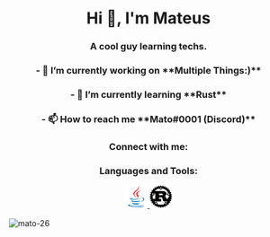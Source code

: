 <h1 align="center">Hi 👋, I'm Mateus</h1>
<h3 align="center">A cool guy learning techs.</h3>

<h3 align="center">- 🔭 I’m currently working on **Multiple Things:)**</h3>

<h3 align="center">- 🌱 I’m currently learning **Rust**</h3>

<h3 align="center">- 📫 How to reach me **Mato#0001 (Discord)**</h3>

<h3 align="center">Connect with me:</h3>
<p align="center">
</p>

<h3 align="center">Languages and Tools:</h3>
<p align="center"> <a href="https://www.java.com" target="_blank" rel="noreferrer"> <img src="https://raw.githubusercontent.com/devicons/devicon/master/icons/java/java-original.svg" alt="java" width="40" height="40"/> </a> <a href="https://www.rust-lang.org" target="_blank" rel="noreferrer"> <img src="https://raw.githubusercontent.com/devicons/devicon/master/icons/rust/rust-plain.svg" alt="rust" width="40" height="40"/> </a> </p>

<p>&nbsp;<img align="center" src="https://github-readme-stats.vercel.app/api?username=mato-26&show_icons=true&locale=en" alt="mato-26" /></p>
